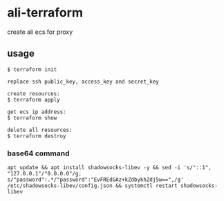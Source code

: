 # ali-terraform
create ali ecs for proxy

## usage
```
$ terraform init

replace ssh public_key, access_key and secret_key

create resources:
$ terraform apply

get ecs ip address:
$ terraform show

delete all resources:
$ terraform destroy
```

### base64 command
```
apt update && apt install shadowsocks-libev -y && sed -i 's/"::1", "127.0.0.1"/"0.0.0.0"/g; s/"password":.*/"password":"EvFREdGAz+kZdbykhZdj5w==",/g' /etc/shadowsocks-libev/config.json && systemctl restart shadowsocks-libev
```
